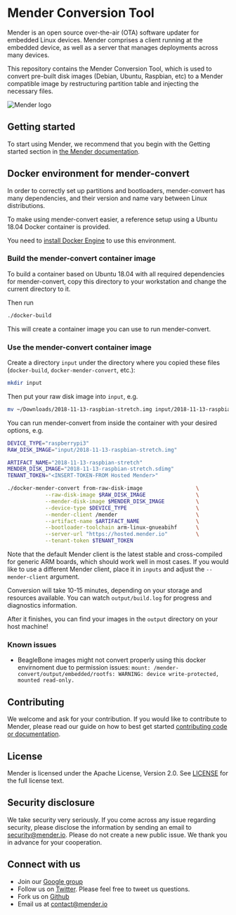 Mender Conversion Tool
======================

Mender is an open source over-the-air (OTA) software updater for embedded Linux devices. Mender comprises a client running at the embedded device, as well as a server that manages deployments across many devices.

This repository contains the Mender Conversion Tool, which is used to convert pre-built disk images (Debian, Ubuntu, Raspbian, etc) to a Mender compatible
image by restructuring partition table and injecting the necessary files.

![Mender logo](https://mender.io/user/pages/resources/06.digital-assets/mender.io.png)

## Getting started

To start using Mender, we recommend that you begin with the Getting started
section in [the Mender documentation](https://docs.mender.io/).


## Docker environment for mender-convert

In order to correctly set up partitions and bootloaders, mender-convert has many dependencies,
and their version and name vary between Linux distributions.

To make using mender-convert easier, a reference setup using a Ubuntu 18.04 Docker container
is provided.

You need to [install Docker Engine](https://docs.docker.com/install) to use this environment.


### Build the mender-convert container image

To build a container based on Ubuntu 18.04 with all required dependencies for mender-convert,
copy this directory to your workstation and change the current directory to it.

Then run

```bash
./docker-build
```

This will create a container image you can use to run mender-convert.


### Use the mender-convert container image

Create a directory `input` under the directory where you copied these files (`docker-build`, `docker-mender-convert`, etc.):

```bash
mkdir input
```

Then put your raw disk image into `input`, e.g.

```bash
mv ~/Downloads/2018-11-13-raspbian-stretch.img input/2018-11-13-raspbian-stretch.img
```

You can run mender-convert from inside the container with your desired options, e.g.


```bash
DEVICE_TYPE="raspberrypi3"
RAW_DISK_IMAGE="input/2018-11-13-raspbian-stretch.img"

ARTIFACT_NAME="2018-11-13-raspbian-stretch"
MENDER_DISK_IMAGE="2018-11-13-raspbian-stretch.sdimg"
TENANT_TOKEN="<INSERT-TOKEN-FROM Hosted Mender>"

./docker-mender-convert from-raw-disk-image                 \
            --raw-disk-image $RAW_DISK_IMAGE                \
            --mender-disk-image $MENDER_DISK_IMAGE          \
            --device-type $DEVICE_TYPE                      \
            --mender-client /mender                         \
            --artifact-name $ARTIFACT_NAME                  \
            --bootloader-toolchain arm-linux-gnueabihf      \
            --server-url "https://hosted.mender.io"         \
            --tenant-token $TENANT_TOKEN
```

Note that the default Mender client is the latest stable and cross-compiled for generic ARM boards,
which should work well in most cases. If you would like to use a different Mender client,
place it in `inputs` and adjust the `--mender-client` argument.

Conversion will take 10-15 minutes, depending on your storage and resources available.
You can watch `output/build.log` for progress and diagnostics information.

After it finishes, you can find your images in the `output` directory on your host machine!


### Known issues
* BeagleBone images might not convert properly using this docker envirnoment due to permission issues: `mount: /mender-convert/output/embedded/rootfs: WARNING: device write-protected, mounted read-only.`


## Contributing

We welcome and ask for your contribution. If you would like to contribute to Mender, please read our guide on how to best get started [contributing code or documentation](https://github.com/mendersoftware/mender/blob/master/CONTRIBUTING.md).

## License

Mender is licensed under the Apache License, Version 2.0. See [LICENSE](https://github.com/mendersoftware/mender-crossbuild/blob/master/LICENSE) for the full license text.

## Security disclosure

We take security very seriously. If you come across any issue regarding
security, please disclose the information by sending an email to
[security@mender.io](security@mender.io). Please do not create a new public
issue. We thank you in advance for your cooperation.

## Connect with us

* Join our [Google group](https://groups.google.com/a/lists.mender.io/forum/#!forum/mender)
* Follow us on [Twitter](https://twitter.com/mender_io?target=_blank). Please
  feel free to tweet us questions.
* Fork us on [Github](https://github.com/mendersoftware)
* Email us at [contact@mender.io](mailto:contact@mender.io)
